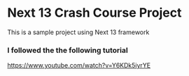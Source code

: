 # Next 13 Crash Course Project

This is a sample project using Next 13 framework

### I followed the the following tutorial

https://www.youtube.com/watch?v=Y6KDk5iyrYE